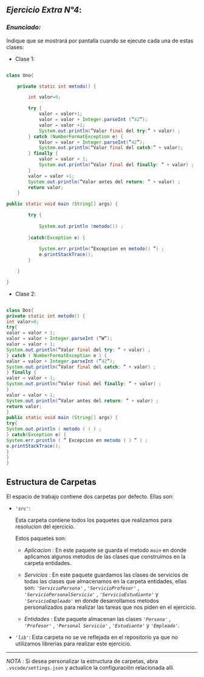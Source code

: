 ## *Ejercicio Extra N°4*:

### *Enunciado:*

Indique que se mostrará por pantalla cuando se ejecute cada una de estas clases:

* Clase 1:

```java

class Uno{

    private static int metodo() {

        int valor=0;

        try {
            valor = valor+1;
            valor = valor + Integer.parseInt (”42”);
            valor = valor +1;
            System.out.println(”Valor final del try:” + valor) ;
        } catch (NumberFormatException e) {
            Valor = valor + Integer.parseInt(”42”);
            System.out.println(“Valor final del catch:” + valor);
        } finally {
            valor = valor + 1;
            System.out.println(”Valor final del finally: ” + valor) ;
        }
        valor = valor +1;
        System.out.println(”Valor antes del return: ” + valor) ;
        return valor;
    }

public static void main (String[] args) {

        try {
    
            System.out.println (metodo()) ;
    
        }catch(Exception e) {
    
            System.err.println(”Excepcion en metodo() ”) ;
            e.printStackTrace();
        }

    }

}

```

* Clase 2:

```java

class Dos{
private static int metodo() {
int valor=0;
try{
valor = valor + 1;
valor = valor + Integer.parseInt (”W”);
valor = valor + 1;
System.out.println(”Valor final del try: ” + valor) ;
} catch ( NumberFormatException e ) {
valor = valor + Integer.parseInt (”42”);
System.out.println(”Valor final del catch: ” + valor) ;
} finally {
valor = valor + 1;
System.out.println(”Valor final del finally: ” + valor) ;
}
valor = valor + 1;
System.out.println(”Valor antes del return: ” + valor) ;
return valor;
}
public static void main (String[] args) {
try{
System.out.println ( metodo ( ) ) ;
} catch(Exception e) {
System.err.println ( ” Excepcion en metodo ( ) ” ) ;
e.printStackTrace();
}
}
}

```

## Estructura de Carpetas

El espacio de trabajo contiene dos carpetas por defecto.
Ellas son:

+ *`'src'`*:
    <p>Esta carpeta contiene todos los paquetes que realizamos para resolucion del ejercicio.</p>

    Estos paquetes son:
    + *Aplicacion* : En este paquete se guarda el metodo *`main`* en donde aplicamos algunos metodos de las clases que construimos en la carpeta
      entidades.

    + *Servicios* : En este paquete guardamos las clases de servicios de todas las clases que almacenamos en la carpeta entidades, ellas son:
      *`'ServicioPersona'`* , *`'ServicioProfesor'`* , *`'ServicioPersonalServicio'`* , *`'ServicioEstudiante'`* y *`'ServicioEmpleado'`* en donde         desarrollamos metodos personalizados para realizar las tareas que nos piden en el ejercicio.

    + *Entidades* : Este paquete almacenan las clases *`'Persona'`* , *`'Profesor'`* , *`'Personal Servicio'`* , *`'Estudiante'`* y *`'Empleado'`*.

+ *`'lib'`*: Esta carpeta no se ve reflejada en el repositorio ya que no utilizamos librerias para realizar este ejercicio.

---

*NOTA* : Si desea personalizar la estructura de carpetas, abra `.vscode/settings.json` y actualice la configuración relacionada allí.
